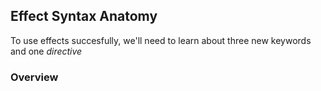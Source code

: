 ## Effect Syntax Anatomy

To use effects succesfully, we'll need to learn about three new keywords and one _directive_

### Overview
